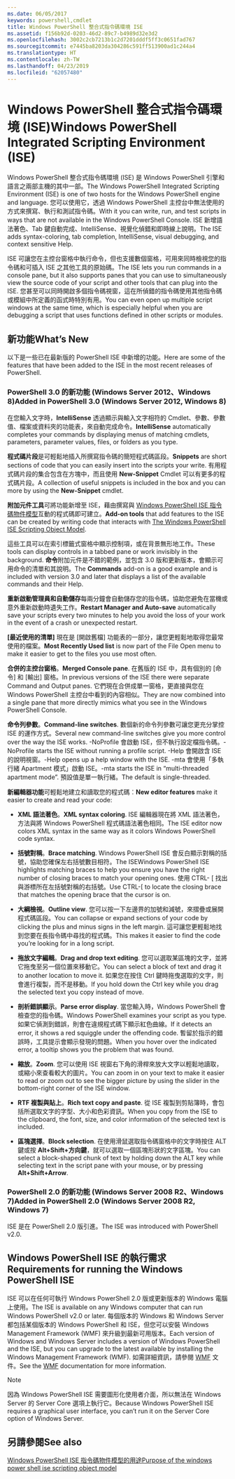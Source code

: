 ```yaml
---
ms.date: 06/05/2017
keywords: powershell,cmdlet
title: Windows PowerShell 整合式指令碼環境 ISE
ms.assetid: f156b92d-0203-46d2-89c7-b4989d32e3d2
ms.openlocfilehash: 3002c2cb7213b1c2d7201dddf5ff3c0651fad767
ms.sourcegitcommit: e7445ba8203da304286c591ff513900ad1c244a4
ms.translationtype: HT
ms.contentlocale: zh-TW
ms.lasthandoff: 04/23/2019
ms.locfileid: "62057480"
---
```

# <a name="windows-powershell-integrated-scripting-environment-ise"></a><span data-ttu-id="16437-103">Windows PowerShell 整合式指令碼環境 (ISE)</span><span class="sxs-lookup"><span data-stu-id="16437-103">Windows PowerShell Integrated Scripting Environment (ISE)</span></span>

<span data-ttu-id="16437-104">Windows PowerShell 整合式指令碼環境 (ISE) 是 Windows PowerShell 引擎和語言之兩部主機的其中一部。</span><span class="sxs-lookup"><span data-stu-id="16437-104">The Windows PowerShell Integrated Scripting Environment (ISE) is one of two hosts for the Windows PowerShell engine and language.</span></span> <span data-ttu-id="16437-105">您可以使用它，透過 Windows PowerShell 主控台中無法使用的方式來撰寫、執行和測試指令碼。</span><span class="sxs-lookup"><span data-stu-id="16437-105">With it you can write, run, and test scripts in ways that are not available in the Windows PowerShell Console.</span></span> <span data-ttu-id="16437-106">ISE 新增語法著色、Tab 鍵自動完成、IntelliSense、視覺化偵錯和即時線上說明。</span><span class="sxs-lookup"><span data-stu-id="16437-106">The ISE adds syntax-coloring, tab completion, IntelliSense, visual debugging, and context sensitive Help.</span></span>

<span data-ttu-id="16437-107">ISE 可讓您在主控台窗格中執行命令，但也支援數個窗格，可用來同時檢視您的指令碼和可插入 ISE 之其他工具的原始碼。</span><span class="sxs-lookup"><span data-stu-id="16437-107">The ISE lets you run commands in a console pane, but it also supports panes that you can use to simultaneously view the source code of your script and other tools that can plug into the ISE.</span></span> <span data-ttu-id="16437-108">您甚至可以同時開啟多個指令碼視窗，這在所偵錯的指令碼使用其他指令碼或模組中所定義的函式時特別有用。</span><span class="sxs-lookup"><span data-stu-id="16437-108">You can even open up multiple script windows at the same time, which is especially helpful when you are debugging a script that uses functions defined in other scripts or modules.</span></span>

## <a name="whats-new"></a><span data-ttu-id="16437-109">新功能</span><span class="sxs-lookup"><span data-stu-id="16437-109">What’s New</span></span>

<span data-ttu-id="16437-110">以下是一些已在最新版的 PowerShell ISE 中新增的功能。</span><span class="sxs-lookup"><span data-stu-id="16437-110">Here are some of the features that have been added to the ISE in the most recent releases of PowerShell.</span></span>

### <a name="added-in-powershell-30-windows-server-2012-windows-8"></a><span data-ttu-id="16437-111">PowerShell 3.0 的新功能 (Windows Server 2012、Windows 8)</span><span class="sxs-lookup"><span data-stu-id="16437-111">Added in PowerShell 3.0 (Windows Server 2012, Windows 8)</span></span>

<span data-ttu-id="16437-112">在您輸入文字時，**IntelliSense** 透過顯示與輸入文字相符的 Cmdlet、參數、參數值、檔案或資料夾的功能表，來自動完成命令。</span><span class="sxs-lookup"><span data-stu-id="16437-112">**IntelliSense** automatically completes your commands by displaying menus of matching cmdlets, parameters, parameter values, files, or folders as you type.</span></span>

<span data-ttu-id="16437-113">**程式碼片段**是可輕鬆地插入所撰寫指令碼的簡短程式碼區段。</span><span class="sxs-lookup"><span data-stu-id="16437-113">**Snippets** are short sections of code that you can easily insert into the scripts your write.</span></span> <span data-ttu-id="16437-114">有用程式碼片段的集合包含在方塊中，而且使用 **New-Snippet** Cmdlet 可以有更多的程式碼片段。</span><span class="sxs-lookup"><span data-stu-id="16437-114">A collection of useful snippets is included in the box and you can more by using the **New-Snippet** cmdlet.</span></span>

<span data-ttu-id="16437-115">**附加元件工具**可將功能新增至 ISE，藉由撰寫與 [Windows PowerShell ISE 指令碼物件模型](../../core-powershell/ise/The-ISE-Object-Model-Hierarchy.md)互動的程式碼即可建立。</span><span class="sxs-lookup"><span data-stu-id="16437-115">**Add-on tools** that add features to the ISE can be created by writing code that interacts with [The Windows PowerShell ISE Scripting Object Model](../../core-powershell/ise/The-ISE-Object-Model-Hierarchy.md).</span></span>

<span data-ttu-id="16437-116">這些工具可以在索引標籤式窗格中顯示控制項，或在背景無形地工作。</span><span class="sxs-lookup"><span data-stu-id="16437-116">These tools can display controls in a tabbed pane or work invisibly in the background.</span></span> <span data-ttu-id="16437-117">**命令**附加元件是不錯的範例，並包含 3.0 版和更新版本，會顯示可用命令的清單和其說明。</span><span class="sxs-lookup"><span data-stu-id="16437-117">The **Commands** add-on is a good example and is included with version 3.0 and later that displays a list of the available commands and their Help.</span></span>

<span data-ttu-id="16437-118">**重新啟動管理員和自動儲存**每兩分鐘會自動儲存您的指令碼，協助您避免在當機或意外重新啟動時遺失工作。</span><span class="sxs-lookup"><span data-stu-id="16437-118">**Restart Manager and Auto-save** automatically save your scripts every two minutes to help you avoid the loss of your work in the event of a crash or unexpected restart.</span></span>

<span data-ttu-id="16437-119">**[最近使用的清單]** 現在是 [開啟舊檔] 功能表的一部分，讓您更輕鬆地取得您最常使用的檔案。</span><span class="sxs-lookup"><span data-stu-id="16437-119">**Most Recently Used list** is now part of the File Open menu to make it easier to get to the files you use most often.</span></span>

<span data-ttu-id="16437-120">**合併的主控台窗格**。</span><span class="sxs-lookup"><span data-stu-id="16437-120">**Merged Console pane**.</span></span> <span data-ttu-id="16437-121">在舊版的 ISE 中，具有個別的 [命令] 和 [輸出] 窗格。</span><span class="sxs-lookup"><span data-stu-id="16437-121">In previous versions of the ISE there were separate Command and Output panes.</span></span> <span data-ttu-id="16437-122">它們現在合併成單一窗格，更直接與您在 Windows PowerShell 主控台中看到的內容相似。</span><span class="sxs-lookup"><span data-stu-id="16437-122">They are now combined into a single pane that more directly mimics what you see in the Windows PowerShell Console.</span></span>

<span data-ttu-id="16437-123">**命令列參數**。</span><span class="sxs-lookup"><span data-stu-id="16437-123">**Command-line switches**.</span></span> <span data-ttu-id="16437-124">數個新的命令列參數可讓您更充分掌控 ISE 的運作方式。</span><span class="sxs-lookup"><span data-stu-id="16437-124">Several new command-line switches give you more control over the way the ISE works.</span></span> <span data-ttu-id="16437-125">-NoProfile 會啟動 ISE，但不執行設定檔指令碼。</span><span class="sxs-lookup"><span data-stu-id="16437-125">-NoProfile starts the ISE without running a profile script.</span></span> <span data-ttu-id="16437-126">-Help 會開啟含 ISE 的說明視窗。</span><span class="sxs-lookup"><span data-stu-id="16437-126">-Help opens up a help window with the ISE.</span></span> <span data-ttu-id="16437-127">-mta 會使用「多執行緒 Apartment 模式」啟動 ISE。</span><span class="sxs-lookup"><span data-stu-id="16437-127">-mta starts the ISE in “multi-threaded apartment mode”.</span></span> <span data-ttu-id="16437-128">預設值是單一執行緒。</span><span class="sxs-lookup"><span data-stu-id="16437-128">The default is single-threaded.</span></span>

<span data-ttu-id="16437-129">**新編輯器功能**可輕鬆地建立和讀取您的程式碼︰</span><span class="sxs-lookup"><span data-stu-id="16437-129">**New editor features** make it easier to create and read your code:</span></span>

- <span data-ttu-id="16437-130">**XML 語法著色**。</span><span class="sxs-lookup"><span data-stu-id="16437-130">**XML syntax coloring**.</span></span> <span data-ttu-id="16437-131">ISE 編輯器現在將 XML 語法著色，方法與將 Windows PowerShell 程式碼語法著色相同。</span><span class="sxs-lookup"><span data-stu-id="16437-131">The ISE editor now colors XML syntax in the same way as it colors Windows PowerShell code syntax.</span></span>

- <span data-ttu-id="16437-132">**括號對稱**。</span><span class="sxs-lookup"><span data-stu-id="16437-132">**Brace matching**.</span></span> <span data-ttu-id="16437-133">Windows PowerShell ISE 會反白顯示對稱的括號，協助您確保左右括號數目相符。</span><span class="sxs-lookup"><span data-stu-id="16437-133">The ISEWindows PowerShell ISE highlights matching braces to help you ensure you have the right number of closing braces to match your opening ones.</span></span> <span data-ttu-id="16437-134">使用 CTRL- \[ 找出與游標所在左括號對稱的右括號。</span><span class="sxs-lookup"><span data-stu-id="16437-134">Use CTRL-\[ to locate the closing brace that matches the opening brace that the cursor is on.</span></span>

- <span data-ttu-id="16437-135">**大綱檢視**。</span><span class="sxs-lookup"><span data-stu-id="16437-135">**Outline view**.</span></span> <span data-ttu-id="16437-136">您可以按一下左邊界的加號和減號，來摺疊或展開程式碼區段。</span><span class="sxs-lookup"><span data-stu-id="16437-136">You can collapse or expand sections of your code by clicking the plus and minus signs in the left margin.</span></span> <span data-ttu-id="16437-137">這可讓您更輕鬆地找到您要在長指令碼中尋找的程式碼。</span><span class="sxs-lookup"><span data-stu-id="16437-137">This makes it easier to find the code you’re looking for in a long script.</span></span>

- <span data-ttu-id="16437-138">**拖放文字編輯**。</span><span class="sxs-lookup"><span data-stu-id="16437-138">**Drag and drop text editing**.</span></span> <span data-ttu-id="16437-139">您可以選取某區塊的文字，並將它拖曳至另一個位置來移動它。</span><span class="sxs-lookup"><span data-stu-id="16437-139">You can select a block of text and drag it to another location to move it.</span></span> <span data-ttu-id="16437-140">如果您在按住 Ctrl 鍵時拖曳選取的文字，則會進行複製，而不是移動。</span><span class="sxs-lookup"><span data-stu-id="16437-140">If you hold down the Ctrl key while you drag the selected text you copy instead of move.</span></span>

- <span data-ttu-id="16437-141">**剖析錯誤顯示**。</span><span class="sxs-lookup"><span data-stu-id="16437-141">**Parse error display**.</span></span> <span data-ttu-id="16437-142">當您輸入時，Windows PowerShell 會檢查您的指令碼。</span><span class="sxs-lookup"><span data-stu-id="16437-142">Windows PowerShell examines your script as you type.</span></span> <span data-ttu-id="16437-143">如果它偵測到錯誤，則會在違規程式碼下顯示紅色曲線。</span><span class="sxs-lookup"><span data-stu-id="16437-143">If it detects an error, it shows a red squiggle under the offending code.</span></span> <span data-ttu-id="16437-144">暫留於指示的錯誤時，工具提示會顯示發現的問題。</span><span class="sxs-lookup"><span data-stu-id="16437-144">When you hover over the indicated error, a tooltip shows you the problem that was found.</span></span>

- <span data-ttu-id="16437-145">**縮放**。</span><span class="sxs-lookup"><span data-stu-id="16437-145">**Zoom**.</span></span> <span data-ttu-id="16437-146">您可以使用 ISE 視窗右下角的滑桿來放大文字以輕鬆地讀取，或縮小來查看較大的圖片。</span><span class="sxs-lookup"><span data-stu-id="16437-146">You can zoom in on your text to make it easier to read or zoom out to see the bigger picture by using the slider in the bottom-right corner of the ISE window.</span></span>

- <span data-ttu-id="16437-147">**RTF 複製與貼上**。</span><span class="sxs-lookup"><span data-stu-id="16437-147">**Rich text copy and paste**.</span></span> <span data-ttu-id="16437-148">從 ISE 複製到剪貼簿時，會包括所選取文字的字型、大小和色彩資訊。</span><span class="sxs-lookup"><span data-stu-id="16437-148">When you copy from the ISE to the clipboard, the font, size, and color information of the selected text is included.</span></span>

- <span data-ttu-id="16437-149">**區塊選擇**。</span><span class="sxs-lookup"><span data-stu-id="16437-149">**Block selection**.</span></span> <span data-ttu-id="16437-150">在使用滑鼠選取指令碼窗格中的文字時按住 ALT 鍵或按 **Alt+Shift+方向鍵**，就可以選取一個區塊形狀的文字區塊。</span><span class="sxs-lookup"><span data-stu-id="16437-150">You can select a block-shaped chunk of text by holding down the ALT key while selecting text in the script pane with your mouse, or by pressing **Alt+Shift+Arrow**.</span></span>

### <a name="added-in-powershell-20-windows-server-2008-r2-windows-7"></a><span data-ttu-id="16437-151">PowerShell 2.0 的新功能 (Windows Server 2008 R2、Windows 7)</span><span class="sxs-lookup"><span data-stu-id="16437-151">Added in PowerShell 2.0 (Windows Server 2008 R2, Windows 7)</span></span>

<span data-ttu-id="16437-152">ISE 是在 PowerShell 2.0 版引進。</span><span class="sxs-lookup"><span data-stu-id="16437-152">The ISE was introduced with PowerShell v2.0.</span></span>

## <a name="requirements-for-running-the-windows-powershell-ise"></a><span data-ttu-id="16437-153">Windows PowerShell ISE 的執行需求</span><span class="sxs-lookup"><span data-stu-id="16437-153">Requirements for running the Windows PowerShell ISE</span></span>

<span data-ttu-id="16437-154">ISE 可以在任何可執行 Windows PowerShell 2.0 版或更新版本的 Windows 電腦上使用。</span><span class="sxs-lookup"><span data-stu-id="16437-154">The ISE is available on any Windows computer that can run Windows PowerShell v2.0 or later.</span></span> <span data-ttu-id="16437-155">每個版本的 Windows 和 Windows Server 都包括某個版本的 Windows PowerShell 和 ISE，但您可以安裝 Windows Management Framework (WMF) 來升級到最新可用版本。</span><span class="sxs-lookup"><span data-stu-id="16437-155">Each version of Windows and Windows Server includes a version of Windows PowerShell and the ISE, but you can upgrade to the latest available by installing the Windows Management Framework (WMF).</span></span> <span data-ttu-id="16437-156">如需詳細資訊，請參閱 [WMF](/powershell/wmf) 文件。</span><span class="sxs-lookup"><span data-stu-id="16437-156">See the [WMF](/powershell/wmf) documentation for more information.</span></span>

> [!NOTE]
> <span data-ttu-id="16437-157">因為 Windows PowerShell ISE 需要圖形化使用者介面，所以無法在 Windows Server 的 Server Core 選項上執行它。</span><span class="sxs-lookup"><span data-stu-id="16437-157">Because Windows PowerShell ISE requires a graphical user interface, you can’t run it on the Server Core option of Windows Server.</span></span>

## <a name="see-also"></a><span data-ttu-id="16437-158">另請參閱</span><span class="sxs-lookup"><span data-stu-id="16437-158">See also</span></span>

[<span data-ttu-id="16437-159">Windows PowerShell ISE 指令碼物件模型的用途</span><span class="sxs-lookup"><span data-stu-id="16437-159">Purpose of the windows power shell ise scripting object model</span></span>](../../core-powershell/ise/Purpose-of-the-Windows-PowerShell-ISE-Scripting-Object-Model.md)